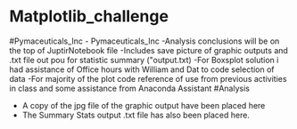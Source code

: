 # Matplotlib_challenge
  #Pymaceuticals_Inc
    - Pymaceuticals_Inc
      -Analysis conclusions will be on the top of JuptirNotebook file 
      -Includes save picture of graphic outputs and .txt file out pou for statistic summary ("output.txt)
      -For Boxsplot solution i had assistance of Office hours with William and Dat to code selection of data
      -For majority of the plot code reference of use from previous activities in class and some assistance from Anaconda Assistant
  #Analysis
   - A copy of the jpg file of the graphic output have been placed here
   - The Summary Stats output .txt file has also been placed here.

